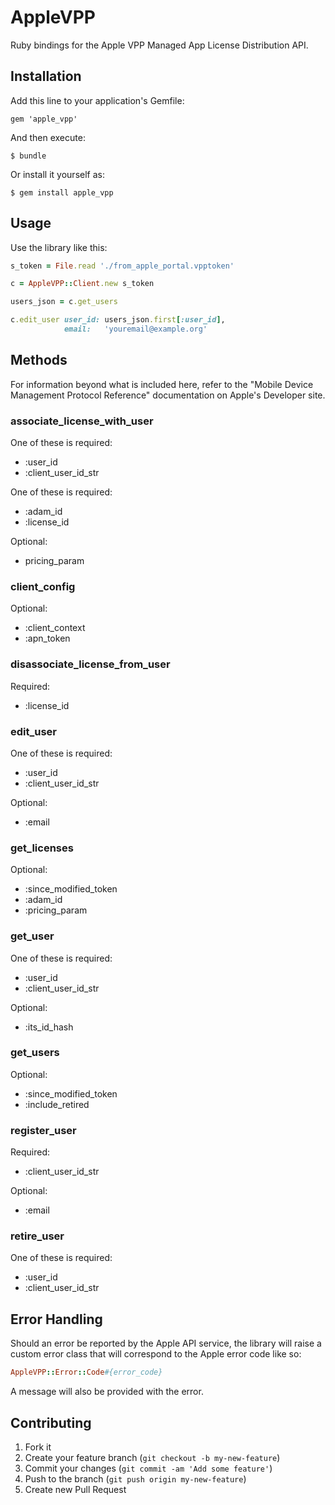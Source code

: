 # AppleVPP

Ruby bindings for the Apple VPP Managed App License Distribution API.

## Installation

Add this line to your application's Gemfile:

    gem 'apple_vpp'

And then execute:

    $ bundle

Or install it yourself as:

    $ gem install apple_vpp

## Usage

Use the library like this:

```ruby
s_token = File.read './from_apple_portal.vpptoken'

c = AppleVPP::Client.new s_token

users_json = c.get_users

c.edit_user user_id: users_json.first[:user_id],
            email:   'youremail@example.org' 	 
```

## Methods

For information beyond what is included here, refer to the "Mobile Device Management Protocol Reference" documentation on Apple's Developer site.

### associate_license_with_user

One of these is required: 

* :user_id
* :client_user_id_str

One of these is required:

* :adam_id
* :license_id

Optional:

* pricing_param

### client_config

Optional:

* :client_context
* :apn_token

### disassociate_license_from_user

Required:

* :license_id

### edit_user

One of these is required:

* :user_id
* :client_user_id_str

Optional:

* :email

### get_licenses

Optional:

* :since_modified_token
* :adam_id
* :pricing_param

### get_user

One of these is required:

* :user_id
* :client_user_id_str

Optional:

* :its_id_hash

### get_users

Optional:

* :since_modified_token
* :include_retired

### register_user

Required:

* :client_user_id_str

Optional:

* :email

### retire_user

One of these is required:

* :user_id
* :client_user_id_str

## Error Handling

Should an error be reported by the Apple API service, the library will raise a custom error class that will correspond to the Apple error code like so:

```ruby
AppleVPP::Error::Code#{error_code}
```

A message will also be provided with the error.

## Contributing

1. Fork it
2. Create your feature branch (`git checkout -b my-new-feature`)
3. Commit your changes (`git commit -am 'Add some feature'`)
4. Push to the branch (`git push origin my-new-feature`)
5. Create new Pull Request
